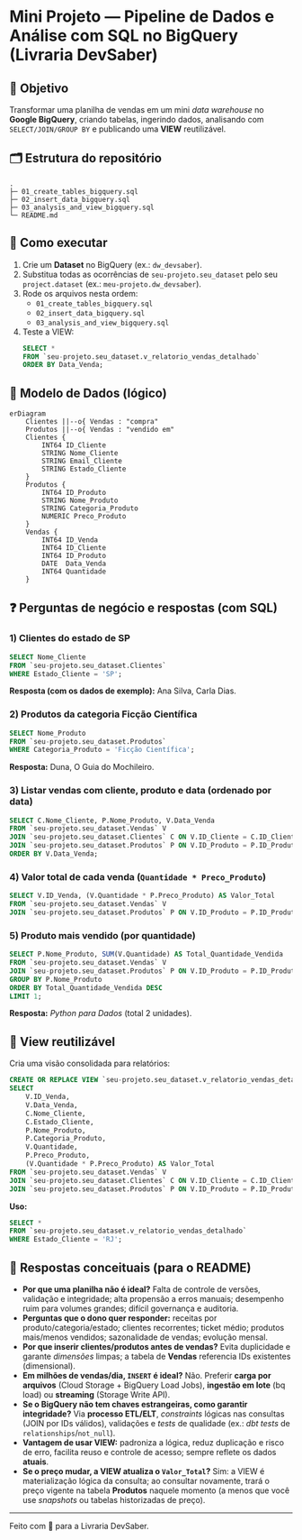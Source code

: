 # Mini Projeto — Pipeline de Dados e Análise com SQL no BigQuery (Livraria DevSaber)

## 🎯 Objetivo
Transformar uma planilha de vendas em um mini *data warehouse* no **Google BigQuery**, criando tabelas, ingerindo dados, analisando com `SELECT/JOIN/GROUP BY` e publicando uma **VIEW** reutilizável.

## 🗂️ Estrutura do repositório
```
.
├─ 01_create_tables_bigquery.sql
├─ 02_insert_data_bigquery.sql
├─ 03_analysis_and_view_bigquery.sql
└─ README.md
```

## 🚀 Como executar
1. Crie um **Dataset** no BigQuery (ex.: `dw_devsaber`).
2. Substitua todas as ocorrências de ``seu-projeto.seu_dataset`` pelo seu `project.dataset` (ex.: ``meu-projeto.dw_devsaber``).
3. Rode os arquivos nesta ordem:
   - `01_create_tables_bigquery.sql`
   - `02_insert_data_bigquery.sql`
   - `03_analysis_and_view_bigquery.sql`
4. Teste a VIEW:
   ```sql
   SELECT *
   FROM `seu-projeto.seu_dataset.v_relatorio_vendas_detalhado`
   ORDER BY Data_Venda;
   ```

## 🧩 Modelo de Dados (lógico)
```mermaid
erDiagram
    Clientes ||--o{ Vendas : "compra"
    Produtos ||--o{ Vendas : "vendido em"
    Clientes {
        INT64 ID_Cliente
        STRING Nome_Cliente
        STRING Email_Cliente
        STRING Estado_Cliente
    }
    Produtos {
        INT64 ID_Produto
        STRING Nome_Produto
        STRING Categoria_Produto
        NUMERIC Preco_Produto
    }
    Vendas {
        INT64 ID_Venda
        INT64 ID_Cliente
        INT64 ID_Produto
        DATE  Data_Venda
        INT64 Quantidade
    }
```

## ❓ Perguntas de negócio e respostas (com SQL)

### 1) Clientes do estado de **SP**
```sql
SELECT Nome_Cliente
FROM `seu-projeto.seu_dataset.Clientes`
WHERE Estado_Cliente = 'SP';
```
**Resposta (com os dados de exemplo):** Ana Silva, Carla Dias.

### 2) Produtos da categoria **Ficção Científica**
```sql
SELECT Nome_Produto
FROM `seu-projeto.seu_dataset.Produtos`
WHERE Categoria_Produto = 'Ficção Científica';
```
**Resposta:** Duna, O Guia do Mochileiro.

### 3) Listar vendas com **cliente, produto e data** (ordenado por data)
```sql
SELECT C.Nome_Cliente, P.Nome_Produto, V.Data_Venda
FROM `seu-projeto.seu_dataset.Vendas` V
JOIN `seu-projeto.seu_dataset.Clientes` C ON V.ID_Cliente = C.ID_Cliente
JOIN `seu-projeto.seu_dataset.Produtos` P ON V.ID_Produto = P.ID_Produto
ORDER BY V.Data_Venda;
```

### 4) **Valor total** de cada venda (`Quantidade * Preco_Produto`)
```sql
SELECT V.ID_Venda, (V.Quantidade * P.Preco_Produto) AS Valor_Total
FROM `seu-projeto.seu_dataset.Vendas` V
JOIN `seu-projeto.seu_dataset.Produtos` P ON V.ID_Produto = P.ID_Produto;
```

### 5) **Produto mais vendido** (por quantidade)
```sql
SELECT P.Nome_Produto, SUM(V.Quantidade) AS Total_Quantidade_Vendida
FROM `seu-projeto.seu_dataset.Vendas` V
JOIN `seu-projeto.seu_dataset.Produtos` P ON V.ID_Produto = P.ID_Produto
GROUP BY P.Nome_Produto
ORDER BY Total_Quantidade_Vendida DESC
LIMIT 1;
```
**Resposta:** *Python para Dados* (total 2 unidades).

## 🔎 View reutilizável
Cria uma visão consolidada para relatórios:
```sql
CREATE OR REPLACE VIEW `seu-projeto.seu_dataset.v_relatorio_vendas_detalhado` AS
SELECT
    V.ID_Venda,
    V.Data_Venda,
    C.Nome_Cliente,
    C.Estado_Cliente,
    P.Nome_Produto,
    P.Categoria_Produto,
    V.Quantidade,
    P.Preco_Produto,
    (V.Quantidade * P.Preco_Produto) AS Valor_Total
FROM `seu-projeto.seu_dataset.Vendas` V
JOIN `seu-projeto.seu_dataset.Clientes` C ON V.ID_Cliente = C.ID_Cliente
JOIN `seu-projeto.seu_dataset.Produtos` P ON V.ID_Produto = P.ID_Produto;
```

**Uso:**
```sql
SELECT *
FROM `seu-projeto.seu_dataset.v_relatorio_vendas_detalhado`
WHERE Estado_Cliente = 'RJ';
```

## 📝 Respostas conceituais (para o README)

- **Por que uma planilha não é ideal?** Falta de controle de versões, validação e integridade; alta propensão a erros manuais; desempenho ruim para volumes grandes; difícil governança e auditoria.
- **Perguntas que o dono quer responder:** receitas por produto/categoria/estado; clientes recorrentes; ticket médio; produtos mais/menos vendidos; sazonalidade de vendas; evolução mensal.
- **Por que inserir clientes/produtos antes de vendas?** Evita duplicidade e garante *dimensões* limpas; a tabela de **Vendas** referencia IDs existentes (dimensional).
- **Em milhões de vendas/dia, `INSERT` é ideal?** Não. Preferir **carga por arquivos** (Cloud Storage + BigQuery Load Jobs), **ingestão em lote** (bq load) ou **streaming** (Storage Write API).
- **Se o BigQuery não tem chaves estrangeiras, como garantir integridade?** Via **processo ETL/ELT**, *constraints* lógicas nas consultas (JOIN por IDs válidos), validações e *tests* de qualidade (ex.: *dbt tests* de `relationships`/`not_null`).
- **Vantagem de usar VIEW:** padroniza a lógica, reduz duplicação e risco de erro, facilita reuso e controle de acesso; sempre reflete os dados **atuais**.
- **Se o preço mudar, a VIEW atualiza o `Valor_Total`?** Sim: a VIEW é materialização lógica da consulta; ao consultar novamente, trará o preço vigente na tabela **Produtos** naquele momento (a menos que você use *snapshots* ou tabelas historizadas de preço).

---

Feito com 💙 para a Livraria DevSaber.

